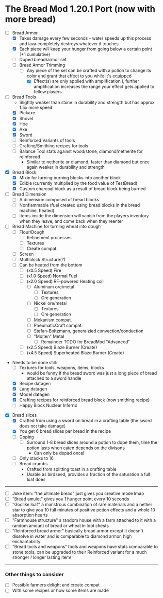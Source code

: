# The Bread Mod 1.20.1 Port (now with more bread)

- [ ] Bread Armor
  - [X] Takes damage every few seconds - water speeds up this process and lava completely destroys whatever it touches
  - [X] Each piece will keep your hunger from going below a certain point (+1 cumulative)
  - [ ] Doped bread/armor set
  - [ ] Bread Armor Trimming
    - [ ] Any piece of the set can be crafted with a potion to change its color and grant that effect to you while it's equipped
      - [X] Effect(s) are only applied with amplification I, further amplification increases the range your effect gets applied to fellow players
- [ ] Bread Tools
  - Slightly weaker than stone in durability and strength but has approx 1.5x more speed
  - [X] Pickaxe
  - [X] Shovel
  - [X] Hoe
  - [X] Axe
  - [X] Sword
  - [ ] Reinforced Variants of tools
  - [ ] Crafting/Smithing recipes for tools
  - [ ] Balance Tool stats against wood/stone, diamond/netherite for reinforced
    - Similar to netherite or diamond, faster than diamond but once again weaker in durability and strength
- [X] Bread Block
  - [X] Mixin for turning burning blocks into another block
  - [X] Edible (currently multiplied by the food value of TestBread)
  - [X] Custom charcoal block as a result of bread block being burned
- [ ] Bread Dimension
  - [ ] A dimension composed of bread blocks
  - [ ] Nonflammable (fuel created using bread blocks in the bread machine, heated)
  - [ ] Items inside the dimension will vanish from the players inventory when they leave, and come back when they reenter
- [ ] Bread Machine for turning wheat into dough
  - [ ] Flour/Dough
    - [ ] Refinement processes
    - [ ] Textures
    - [ ] Create compat.
  - [ ] Screen
  - [ ] Multiblock Structure(?)  
  - [ ] Can be heated from the bottom
    - [ ] (x0.5 Speed) Fire
    - [ ] (x1.0 Speed) Normal Fuel
    - [ ] (x2.0 Speed) RF-powered Heating coil
      - [ ] Aluminum ore/metal
        - [ ] Textures
        - [ ] Ore generation
      - [ ] Nickel ore/metal
        - [ ] Textures
        - [ ] Ore generation
      - [ ] Mekanism compat.
      - [ ] PneumaticCraft compat.
      - [ ] Stefan-Boltzmann, generalzied convection/conduction
      - [ ] "Molten" Metal
        - [ ] Remainder TODO for BreadMod "Advanced"
    - [ ] (x2.5 Speed) Blaze Burner (Create)
    - [ ] (x4.5 Speed) Superheated Blaze Burner (Create)
- Needs to be done still:
  - [ ] Textures for tools, weapons, items, blocks
    - would be funny if the bread sword was just a long piece of bread attached to a sword handle
  - [X] Recipe datagen
  - [X] Lang datagen
  - [X] Model datagen
  - [X] Crafting recipes for reinforced bread block (now smithing recipe)
  - [ ] Happy Block Nuclear Inferno
- [X] Bread slices
  - [X] Crafted from using a sword on bread in a crafting table (the sword does not take damage)
  - [X] You get 6 bread slices per bread in the recipe
  - [ ] Doping
    - [ ] Surround 1-8 bread slices around a potion to dope them, time the potion lasts when eaten depends on the divisons
      - Can only be doped once!
  - [ ] Only stacks to 16
  - [ ] Bread crumbs
    - Crafted from splitting toast in a crafting table
    - Usable as birdseed, provides a fraction of the saturation a full loaf does
---
- [ ] Joke item: "the ultimate bread" just gives you creative mode lmao
- [ ] "Bread amulet" gives you 1 hunger point every 10 seconds
- [ ] "Godlike loaf" a monstrous combination of rare materials and a nether star to give you 10 full minutes of positive potion effects and a whole 10 absorption hearts
- [ ] "Farmhouse structure" a random house with a farm attached to it with a random amount of bread or wheat in loot chests
- [ ] "Reinforced bread armor" basically bread armor except it doesn't dissolve in water and is comparable to diamond armor, high enchantability
- [ ] "Bread tools and weapons" tools and weapons have stats comparable to stone tools, can be upgraded to their Reinforced variant for a much stronger / longer lasting item\
---
### Other things to consider
- [ ] Possible farmers delight and create compat
- [ ] With some recipes or how some items are made
